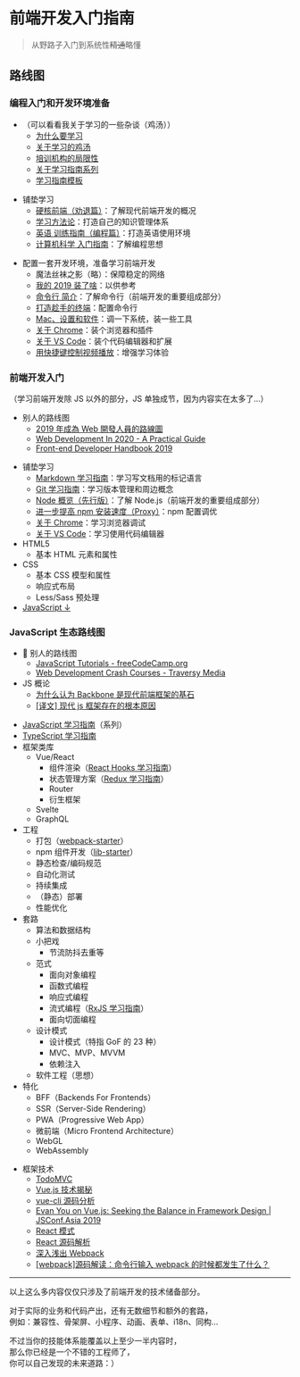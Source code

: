 # 前端开发入门指南

> 从野路子入门到系统性~~精通~~略懂

## 路线图

### 编程入门和开发环境准备

- （可以看看我关于学习的一些杂谈（鸡汤））
  - [为什么要学习](./study-the-only-way.md)
  - [关于学习的鸡汤](./study-fortune.md)
  - [培训机构的局限性](./study-the-costly-way.md)
  - [关于学习指南系列](./about-the-guild.md)
  - [学习指南模板](./study-guild-abstraction.md)

* 铺垫学习
  - [硬核前端（劝退篇）](./fe-hardcore-overview.md)：了解现代前端开发的概况
  - [学习方法论](./study-methodology.md)：打造自己的知识管理体系
  - [英语 训练指南（编程篇）](./english-using.md)：打造英语使用环境
  - [计算机科学 入门指南](./computer-science.md)：了解编程思想

- 配置一套开发环境，准备学习前端开发
  - 魔法丝袜之影（略）：保障稳定的网络
  - [我的 2019 装了啥](./my-workstation.md)：以供参考
  - [命令行 简介](./terminal-intro.md)：了解命令行（前端开发的重要组成部分）
  - [打造趁手的终端](./terminal-config.md)：配置命令行
  - [Mac、设置和软件](./mac.md)：调一下系统，装一些工具
  - [关于 Chrome](./chrome.md)：装个浏览器和插件
  - [关于 VS Code](./vscode.md)：装个代码编辑器和扩展
  - [用快捷键控制视频播放](./video-hotkey.md)：增强学习体验

### 前端开发入门

（学习前端开发除 JS 以外的部分，JS 单独成节，因为内容实在太多了…）

- 别人的路线图
  - [2019 年成為 Web 開發人員的路線圖](https://github.com/goodjack/developer-roadmap-chinese)
  - [Web Development In 2020 - A Practical Guide](https://www.youtube.com/watch?v=0pThnRneDjw)
  - [Front-end Developer Handbook 2019](https://frontendmasters.com/books/front-end-handbook/2019/)

* 铺垫学习
  - [Markdown 学习指南](./markdown.md)：学习写文档用的标记语言
  - [Git 学习指南](./git.md)：学习版本管理和周边概念
  - [Node 概览（先行版）](./npm-overview.md)：了解 Node.js（前端开发的重要组成部分）
  - [进一步提高 npm 安装速度（Proxy）](./npm-speedup.md)：npm 配置调优
  - [关于 Chrome](./chrome.md)：学习浏览器调试
  - [关于 VS Code](./vscode.md)：学习使用代码编辑器
* HTML5
  - 基本 HTML 元素和属性
* CSS
  - 基本 CSS 模型和属性
  - 响应式布局
  - Less/Sass 预处理
* [JavaScript ↓](#javascript-%e8%b7%af%e7%ba%bf%e5%9b%be)

### JavaScript 生态路线图

-  别人的路线图
  - [JavaScript Tutorials - freeCodeCamp.org](https://www.youtube.com/playlist?list=PLWKjhJtqVAbleDe3_ZA8h3AO2rXar-q2V)
  - [Web Development Crash Courses - Traversy Media](https://www.youtube.com/playlist?list=PLillGF-RfqbYeckUaD1z6nviTp31GLTH8)
- JS 概论
  - [为什么认为 Backbone 是现代前端框架的基石](https://zhuanlan.zhihu.com/p/30982369)
  - [[译文] 现代 js 框架存在的根本原因](https://juejin.im/post/5b111436e51d4506d06205fd)

* [JavaScript 学习指南](./js-overview.md)（系列）
* [TypeScript 学习指南](./typescript.md)
* 框架类库
  - Vue/React
    - 组件渲染（[React Hooks 学习指南](./react-hooks.md)）
    - 状态管理方案（[Redux 学习指南](./redux.md)）
    - Router
    - 衍生框架
  - Svelte
  - GraphQL
* 工程
  - 打包（[webpack-starter](https://github.com/seognil-lab/webpack-starter)）
  - npm 组件开发（[lib-starter](https://github.com/seognil-lab/lib-starter)）
  - 静态检查/编码规范
  - 自动化测试
  - 持续集成
  - （静态）部署
  - 性能优化
* 套路
  - 算法和数据结构
  - 小把戏
    - 节流防抖去重等
  - 范式
    - 面向对象编程
    - 函数式编程
    - 响应式编程
    - 流式编程（[RxJS 学习指南](./rxjs.md)）
    - 面向切面编程
  - 设计模式
    - 设计模式（特指 GoF 的 23 种）
    - MVC、MVP、MVVM
    - 依赖注入
  - 软件工程（思想）
* 特化
  - BFF（Backends For Frontends）
  - SSR（Server-Side Rendering）
  - PWA（Progressive Web App）
  - 微前端（Micro Frontend Architecture）
  - WebGL
  - WebAssembly

- 框架技术
  - [TodoMVC](http://todomvc.com/)
  - [Vue.js 技术揭秘](https://ustbhuangyi.github.io/vue-analysis/)
  - [vue-cli 源码分析](https://kuangpf.com/vue-cli-analysis/)
  - [Evan You on Vue.js: Seeking the Balance in Framework Design | JSConf.Asia 2019](https://www.youtube.com/watch?v=ANtSWq-zI0s)
  - [React 模式](https://github.com/SangKa/react-in-patterns-cn)
  - [React 源码解析](https://github.com/KieSun/react-interpretation)
  - [深入浅出 Webpack](https://webpack.wuhaolin.cn/)
  - [[webpack]源码解读：命令行输入 webpack 的时候都发生了什么？](https://github.com/DDFE/DDFE-blog/issues/12)

---

以上这么多内容仅仅只涉及了前端开发的技术储备部分。

对于实际的业务和代码产出，还有无数细节和额外的套路，  
例如：兼容性、骨架屏、小程序、动画、表单、i18n、同构…

不过当你的技能体系能覆盖以上至少一半内容时，  
那么你已经是一个不错的工程师了，  
你可以自己发现的未来道路：）
